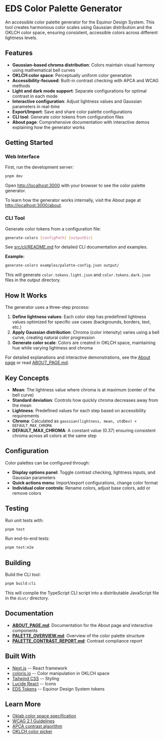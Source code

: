 # EDS Color Palette Generator

An accessible color palette generator for the Equinor Design System. This tool creates harmonious color scales using Gaussian distribution and the OKLCH color space, ensuring consistent, accessible colors across different lightness levels.

## Features

* **Gaussian-based chroma distribution**: Colors maintain visual harmony using mathematical bell curves
* **OKLCH color space**: Perceptually uniform color generation
* **Accessibility-focused**: Built-in contrast checking with APCA and WCAG methods
* **Light and dark mode support**: Separate configurations for optimal contrast in each mode
* **Interactive configuration**: Adjust lightness values and Gaussian parameters in real-time
* **Export/Import**: Save and share color palette configurations
* **CLI tool**: Generate color tokens from configuration files
* **About page**: Comprehensive documentation with interactive demos explaining how the generator works

## Getting Started

### Web Interface

First, run the development server:

```bash
pnpm dev
```

Open [http://localhost:3000](http://localhost:3000) with your browser to see the color palette generator.

To learn how the generator works internally, visit the About page at [http://localhost:3000/about](http://localhost:3000/about).

### CLI Tool

Generate color tokens from a configuration file:

```bash
generate-colors [configPath] [outputDir]
```

See [src/cli/README.md](./src/cli/README.md) for detailed CLI documentation and examples.

**Example:**

```bash
generate-colors examples/palette-config.json output/
```

This will generate `color.tokens.light.json` and `color.tokens.dark.json` files in the output directory.

## How It Works

The generator uses a three-step process:

1. **Define lightness values**: Each color step has predefined lightness values optimized for specific use cases (backgrounds, borders, text, etc.)
2. **Apply Gaussian distribution**: Chroma (color intensity) varies using a bell curve, creating natural color progression
3. **Generate color scale**: Colors are created in OKLCH space, maintaining hue while varying lightness and chroma

For detailed explanations and interactive demonstrations, see the [About page](http://localhost:3000/about) or read [ABOUT_PAGE.md](./ABOUT_PAGE.md).

## Key Concepts

* **Mean**: The lightness value where chroma is at maximum (center of the bell curve)
* **Standard deviation**: Controls how quickly chroma decreases away from the mean
* **Lightness**: Predefined values for each step based on accessibility requirements
* **Chroma**: Calculated as `gaussian(lightness, mean, stdDev) × DEFAULT_MAX_CHROMA`
* **DEFAULT_MAX_CHROMA**: A constant value (0.37) ensuring consistent chroma across all colors at the same step

## Configuration

Color palettes can be configured through:

* **Display options panel**: Toggle contrast checking, lightness inputs, and Gaussian parameters
* **Quick actions menu**: Import/export configurations, change color format
* **Individual color controls**: Rename colors, adjust base colors, add or remove colors

## Testing

Run unit tests with:

```bash
pnpm test
```

Run end-to-end tests:

```bash
pnpm test:e2e
```

## Building

Build the CLI tool:

```bash
pnpm build:cli
```

This will compile the TypeScript CLI script into a distributable JavaScript file in the `dist/` directory.

## Documentation

* **[ABOUT_PAGE.md](./ABOUT_PAGE.md)**: Documentation for the About page and interactive components
* **[PALETTE_OVERVIEW.md](./PALETTE_OVERVIEW.md)**: Overview of the color palette structure
* **[PALETTE_CONTRAST_REPORT.md](./PALETTE_CONTRAST_REPORT.md)**: Contrast compliance report

## Built With

* [Next.js](https://nextjs.org) -- React framework
* [colorjs.io](https://colorjs.io) -- Color manipulation in OKLCH space
* [Tailwind CSS](https://tailwindcss.com) -- Styling
* [Lucide React](https://lucide.dev) -- Icons
* [EDS Tokens](https://github.com/equinor/design-system) -- Equinor Design System tokens

## Learn More

* [Oklab color space specification](https://bottosson.github.io/posts/oklab/)
* [WCAG 2.1 Guidelines](https://www.w3.org/WAI/WCAG21/Understanding/)
* [APCA contrast algorithm](https://github.com/Myndex/SAPC-APCA)
* [OKLCH color picker](https://oklch.com/)
